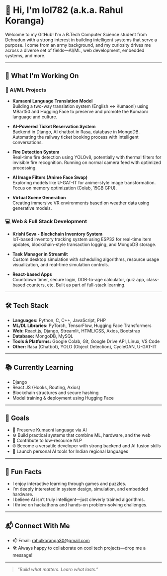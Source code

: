 # 👋 Hi, I'm lol782 (a.k.a. Rahul Koranga)

Welcome to my GitHub! I'm a B.Tech Computer Science student from Dehradun with a strong interest in building intelligent systems that serve a purpose. I come from an army background, and my curiosity drives me across a diverse set of fields—AI/ML, web development, embedded systems, and more.

---

## 🚀 What I'm Working On

### 🧠 AI/ML Projects
- **Kumaoni Language Translation Model**  
  Building a two-way translation system (English ↔ Kumaoni) using MBart50 and Hugging Face to preserve and promote the Kumaoni language and culture.
  
- **AI-Powered Ticket Reservation System**  
  Backend in Django, AI chatbot in Rasa, database in MongoDB. Automating the railway ticket booking process with intelligent conversations.

- **Fire Detection System**  
  Real-time fire detection using YOLOv8, potentially with thermal filters for invisible fire recognition. Running on normal camera feed with optimized processing.

- **AI Image Filters (Anime Face Swap)**  
  Exploring models like U-GAT-IT for anime-style image transformation. Focus on memory optimization (Colab, 15GB GPU).

- **Virtual Scene Generation**  
  Creating immersive VR environments based on weather data using generative models.

### 💻 Web & Full Stack Development
- **Krishi Seva - Blockchain Inventory System**  
  IoT-based inventory tracking system using ESP32 for real-time item updates, blockchain-style transaction logging, and MongoDB storage.

- **Task Manager in Streamlit**  
  Custom desktop simulation with scheduling algorithms, resource usage visualization, and real-time simulation controls.

- **React-based Apps**  
  Countdown timer, secure login, DOB-to-age calculator, quiz app, class-based counters, etc. Built as part of full-stack learning.

---

## 🛠️ Tech Stack

- **Languages:** Python, C, C++, JavaScript, PHP  
- **ML/DL Libraries:** PyTorch, TensorFlow, Hugging Face Transformers  
- **Web:** React.js, Django, Streamlit, HTML/CSS, Axios, Bootstrap  
- **Database:** MongoDB, MySQL  
- **Tools & Platforms:** Google Colab, Git, Google Drive API, Linux, VS Code  
- **Other:** Rasa (Chatbot), YOLO (Object Detection), CycleGAN, U-GAT-IT

---

## 📚 Currently Learning

- Django
- React JS (Hooks, Routing, Axios)
- Blockchain structures and secure hashing
- Model training & deployment using Hugging Face

---

## 🎯 Goals

- 🔄 Preserve Kumaoni language via AI
- ⚙️ Build practical systems that combine ML, hardware, and the web
- 🧠 Contribute to low-resource NLP
- 🌐 Become a versatile developer with strong backend and AI fusion skills
- 🤖 Launch personal AI tools for Indian regional languages

---

## 📢 Fun Facts

- I enjoy interactive learning through games and puzzles.
- I’m deeply interested in system design, simulation, and embedded hardware.
- I believe AI isn’t truly intelligent—just cleverly trained algorithms.
- I thrive on hackathons and hands-on problem-solving challenges.

---

## 📬 Connect With Me

- 📫 Email: rahulkoranga30@gmail.com
- 🛠️ Always happy to collaborate on cool tech projects—drop me a message!

---

> *“Build what matters. Learn what lasts.”*
